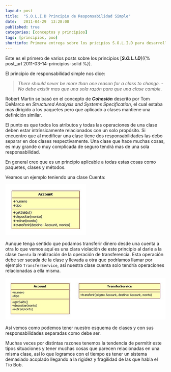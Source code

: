 ```yaml
---
layout: post
title:  "S.O.L.I.D Principio de Responsabilidad Simple"
date:   2011-04-29  13:28:00
published: true
categories: [conceptos y principios]
tags: [principios, poo]
shortinfo: Primera entrega sobre los pricipios S.O.L.I.D para desarrollo de software.
---
```


Este es el primero de varios posts sobre los principios [_**S.O.L.I.D**_]({% post_url 2011-03-14-principios-solid %}).

El principio de responsabilidad simple nos dice:

> _There should never be more than one reason for a class to change. - No debe existir mas que una sola razón para que una clase cambie_.

Robert Martin se basó en el concepto de **_Cohesión_** descrito por Tom DeMarco en _Structured Analysis and Systems Specification_, el cual
estaba mas dirigido a los paquetes pero que aplicado a clases mantiene una definición similar.

El punto es que todos los atributos y todas las operaciones de una clase deben estar intrínsicamente relacionados con un solo propósito.
Si encuentro que al modificar una clase tiene dos responsabilidades las debo separar en dos clases respectivamente. Una clase que hace muchas cosas,
es muy grande o muy complicada de seguro tendrá mas de una sola responsabilidad.

En general creo que es un principio aplicable a todas estas cosas como paquetes, clases y métodos.

Veamos un ejemplo teniendo una clase Cuenta:

![Account 1](/images/account1.jpg)<br/>

Aunque tenga sentido que podamos transferir dinero desde una cuenta a otra lo que vemos aquí es una clara violación de este principio al darle a la clase
`Cuenta` la realización de la operación de transferencia. Esta operación debe ser sacada de la clase y llevada a otra que podríamos  llamar por ejemplo
`TransferService`, así nuestra clase cuenta solo tendría operaciones relacionadas a ella misma.

![Account 2](/images/account2.jpg)<br/>

Así vemos como podemos tener nuestro esquema de clases y con sus responsabilidades separadas como debe ser.

Muchas veces por distintas razones tenemos la tendencia de permitir este tipos situaciones y tener muchas cosas que parecen relacionadas en una misma clase,
así lo que logramos con el tiempo es tener un sistema demasiado acoplado llegando a la rigidez y fragilidad de las que habla el Tío Bob.
